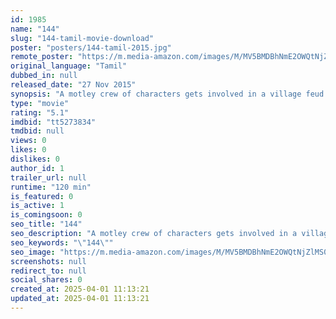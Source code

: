 ```yaml
---
id: 1985
name: "144"
slug: "144-tamil-movie-download"
poster: "posters/144-tamil-2015.jpg"
remote_poster: "https://m.media-amazon.com/images/M/MV5BMDBhNmE2OWQtNjZlMS00ODQ1LTkyMjYtZGVmZmEyZDE2Nzc1XkEyXkFqcGc@._V1_SX300.jpg"
original_language: "Tamil"
dubbed_in: null
released_date: "27 Nov 2015"
synopsis: "A motley crew of characters gets involved in a village feud."
type: "movie"
rating: "5.1"
imdbid: "tt5273834"
tmdbid: null
views: 0
likes: 0
dislikes: 0
author_id: 1
trailer_url: null
runtime: "120 min"
is_featured: 0
is_active: 1
is_comingsoon: 0
seo_title: "144"
seo_description: "A motley crew of characters gets involved in a village feud."
seo_keywords: "\"144\""
seo_image: "https://m.media-amazon.com/images/M/MV5BMDBhNmE2OWQtNjZlMS00ODQ1LTkyMjYtZGVmZmEyZDE2Nzc1XkEyXkFqcGc@._V1_SX300.jpg"
screenshots: null
redirect_to: null
social_shares: 0
created_at: 2025-04-01 11:13:21
updated_at: 2025-04-01 11:13:21
---
```


